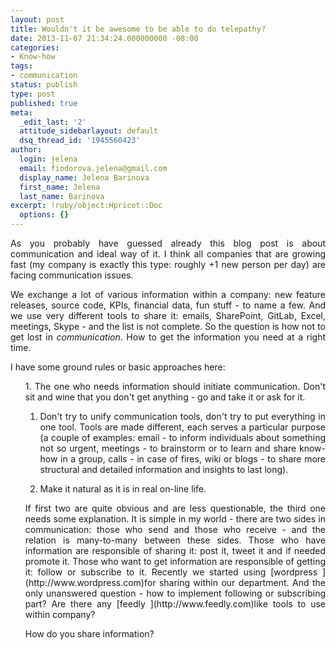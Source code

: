 ```yaml
---
layout: post
title: Wouldn't it be awesome to be able to do telepathy?
date: 2013-11-07 21:34:24.000000000 -08:00
categories:
- Know-how
tags:
- communication
status: publish
type: post
published: true
meta:
  _edit_last: '2'
  attitude_sidebarlayout: default
  dsq_thread_id: '1945560423'
author:
  login: jelena
  email: fiodorova.jelena@gmail.com
  display_name: Jelena Barinova
  first_name: Jelena
  last_name: Barinova
excerpt: !ruby/object:Hpricot::Doc
  options: {}
---
```

<p style="text-align: justify;">As you probably have guessed already this blog 
post is about communication and ideal way of it. I think all companies that 
are growing fast (my company is exactly this type: roughly +1 new person per 
day) are facing communication issues.</p> 
<p style="text-align: justify;">We exchange a lot of various information 
within a company: new feature releases, source code, KPIs, financial data, fun 
stuff - to name a few. And we use very different tools to share it: emails, 
SharePoint, GitLab, Excel, meetings, Skype - and the list is not complete. So 
the question is how not to get lost in <em>communication</em>. How to get the 
information you need at a right time.</p> 
<p style="text-align: justify;">I have some ground rules or basic approaches 
here:</p> 
<ol style="text-align: justify;"> 
1. The one who needs information should initiate communication. Don't sit and 
wine that you don't get anything - go and take it or ask for it. 

1. Don't try to unify communication tools, don't try to put everything in one 
tool. Tools are made different, each serves a particular purpose (a couple of 
examples: email - to inform individuals about something not so urgent, 
meetings - to brainstorm or to learn and share know-how in a group, calls - in 
case of fires, wiki or blogs - to share more structural and detailed 
information and insights to last long). 

1. Make it natural as it is in real on-line life. 


<p style="text-align: justify;">If first two are quite obvious and are less 
questionable, the third one needs some explanation. It is simple in my world - 
there are two sides in communication: those who send and those who receive - 
and the relation is many-to-many between these sides. Those who have 
information are responsible of sharing it: post it, tweet it and if needed 
promote it. Those who want to get information are responsible of getting it: 
follow or subscribe to it. Recently we started using [wordpress 
](http://www.wordpress.com)for sharing within our department. And the only 
unanswered question - how to implement following or subscribing part? Are 
there any [feedly ](http://www.feedly.com)like tools to use within 
company?</p> 
<p style="text-align: justify;">How do you share information?</p> 